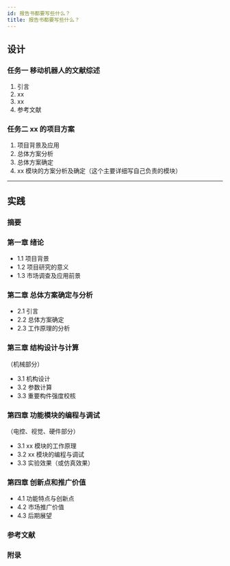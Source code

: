 ```yaml
---
id: 报告书都要写些什么？
title: 报告书都要写些什么？
---
```


## 设计

### 任务一 移动机器人的文献综述

1. 引言
2. xx
3. xx
4. 参考文献

### 任务二 xx 的项目方案

1. 项目背景及应用
2. 总体方案分析
3. 总体方案确定
4. xx 模块的方案分析及确定（这个主要详细写自己负责的模块）

---

## 实践

### 摘要

### 第一章 绪论

- 1.1 项目背景
- 1.2 项目研究的意义
- 1.3 市场调查及应用前景

### 第二章 总体方案确定与分析

- 2.1 引言
- 2.2 总体方案确定
- 2.3 工作原理的分析

### 第三章 结构设计与计算

（机械部分）

- 3.1 机构设计
- 3.2 参数计算
- 3.3 重要构件强度校核

### 第四章 功能模块的编程与调试

（电控、视觉、硬件部分）

- 3.1 xx 模块的工作原理
- 3.2 xx 模块的编程与调试
- 3.3 实验效果（或仿真效果）

### 第四章 创新点和推广价值

- 4.1 功能特点与创新点
- 4.2 市场推广价值
- 4.3 后期展望

### 参考文献

### 附录
